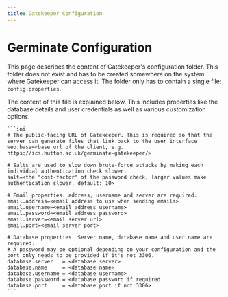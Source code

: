 ```yaml
---
title: Gatekeeper Configuration
---
```


# Germinate Configuration
This page describes the content of Gatekeeper's configuration folder. This folder does not exist and has to be created somewhere on the system where Gatekeeper can access it.
The folder only has to contain a single file: `config.properties`.

The content of this file is explained below. This includes properties like the database details and user credentials as well as various customization options.

    ```ini
    # The public-facing URL of Gatekeeper. This is required so that the server can generate files that link back to the user interface
    web.base=<base url of the client, e.g. https://ics.hutton.ac.uk/germinate-gatekeeper/>
    
    # Salts are used to slow down brute-force attacks by making each individual authentication check slower.
    salt=<the "cost-factor" of the password check, larger values make authentication slower. default: 10>

    # Email properties. address, username and server are required.    
    email.address=<email address to use when sending emails>
    email.username=<email address username>
    email.password=<email address password>
    email.server=<email server url>
    email.port=<email server port>
    
    # Database properties. Server name, database name and user name are required.
    # A password may be optional depending on your configuration and the port only needs to be provided if it's not 3306. 
    database.server   = <database server>
    database.name     = <database name>
    database.username = <database username>
    database.password = <database password if required
    database.port     = <database port if not 3306>
    ```  